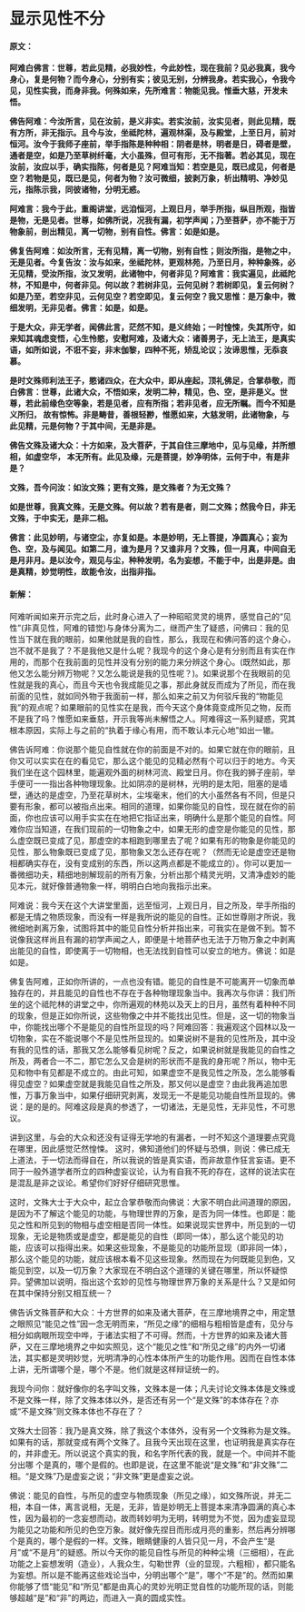 # 显示见性不分

#### 原文：

**阿难白佛言：世尊，若此见精，必我妙性，今此妙性，现在我前？见必我真，我今身心，复是何物？而今身心，分别有实；彼见无别，分辨我身。若实我心，令我今见，见性实我，而身非我。何殊如来，先所难言：物能见我。惟垂大慈，开发未悟。**

**佛告阿难：今汝所言，见在汝前，是义非实。若实汝前，汝实见者，则此见精，既有方所，非无指示。且今与汝，坐祗陀林，遍观林渠，及与殿堂，上至日月，前对恒河。汝今于我师子座前，举手指陈是种种相：阴者是林，明者是日，碍者是壁，通者是空，如是乃至草树纤毫，大小虽殊，但可有形，无不指著。若必其见，现在汝前，汝应以手，确实指陈，何者是见？阿难当知：若空是见，既已成见，何者是空？若物是见，既已是见，何者为物？汝可微细，披剥万象，析出精明、净妙见元，指陈示我，同彼诸物，分明无惑。**

**阿难言：我今于此，重阁讲堂，远洎恒河，上观日月，举手所指，纵目所观，指皆是物，无是见者。世尊，如佛所说，况我有漏，初学声闻；乃至菩萨，亦不能于万物象前，剖出精见，离一切物，别有自性。佛言：如是如是。**

**佛复告阿难：如汝所言，无有见精，离一切物，别有自性；则汝所指，是物之中，无是见者。今复告汝：汝与如来，坐祗陀林，更观林苑，乃至日月，种种象殊，必无见精，受汝所指，汝又发明，此诸物中，何者非见？阿难言：我实遍见，此祗陀林，不知是中，何者非见。何以故？若树非见，云何见树？若树即见，复云何树？如是乃至，若空非见，云何见空？若空即见，复云何空？我又思惟：是万象中，微细发明，无非见者。佛言：如是，如是。**

**于是大众，非无学者，闻佛此言，茫然不知，是义终始；一时惶悚，失其所守，如来知其魂虑变悟，心生怜愍，安慰阿难，及诸大众：诸善男子，无上法王，是真实语，如所如说，不诳不妄，非末伽黎，四种不死，矫乱论议；汝谛思惟，无忝哀慕。**

**是时文殊师利法王子，愍诸四众，在大众中，即从座起，顶礼佛足，合掌恭敬，而白佛言：世尊，此诸大众，不悟如来，发明二种，精见，色、空，是非是义。世尊，若此前缘色空等象，若是见者，应有所指；若非见者，应无所瞩。而今不知是义所归， 故有惊怖。非是畴昔，善根轻尠，惟愿如来，大慈发明，此诸物象，与此见精，元是何物？于其中间，无是非是。**

**佛告文殊及诸大众：十方如来，及大菩萨，于其自住三摩地中，见与见缘，并所想相，如虚空华， 本无所有。此见及缘，元是菩提，妙净明体，云何于中，有是非是？**

**文殊，吾今问汝：如汝文殊；更有文殊，是文殊者？为无文殊？**

**如是世尊，我真文殊，无是文殊。何以故？若有是者，则二文殊；然我今日，非无文殊，于中实无，是非二相。**

**佛言：此见妙明，与诸空尘，亦复如是。本是妙明，无上菩提，净圆真心；妄为色、空，及与闻见。如第二月，谁为是月？又谁非月？文殊，但一月真，中间自无是月非月。是以汝今，观见与尘，种种发明，名为妄想，不能于中，出是非是。由是真精，妙觉明性，故能令汝，出指非指。**

#### 新解：

阿难听闻如来开示完之后，此时身心进入了一种昭昭灵灵的境界，感觉自己的“见性”(非真见性，阿难的错觉)与身体分离为二，继而产生了疑惑，问佛曰：我的见性当下就在我的眼前，如果他就是我的自性，那么，我现在和佛问答的这个身心，岂不就不是我了？不是我他又是什么呢？我现今的这个身心是有分别而且有实在作用的，而那个在我前面的见性并没有分别的能力来分辨这个身心。(既然如此，那他又怎么能分辨万物呢？又怎么能说是我的见性呢？)。如果说那个在我眼前的见性就是我的真心，而且今天也令我成能见之事，那此身就反而成为了所见，而在我前面的见性，就如同外物于我面前一样，那么如来之前又为何驳斥我的“物能见我”的观点呢？如果眼前的见性实在是我，而今天这个身体竟变成所见之物，反而不是我了吗？惟愿如来垂慈，开示我等尚未解悟之人。阿难得这一系列疑惑，究其根本原因，实际上与之前的“执着于缘心有用，而不敢认本元心地”如出一辙。

佛告诉阿难：你说那个能见自性就在你的前面是不对的。如果它就在你的眼前，且你又可以实实在在的看见它，那么这个能见的见精必然有个可以归于的地方。今天我们坐在这个园林里，能遍观外面的树林河流、殿堂日月。你在我的狮子座前，举手便可一一指出各种物理现象。比如阴凉的是树林，光明的是太阳，阻塞的是墙壁，通达的是虚空，乃至花草树木，尘埃毫末，他们的大小虽然各有不同，但是只要有形象，都可以被指点出来。相同的道理，如果你能见的自性，现在就在你的前面，你也应该可以用手实实在在地把它指证出来，明确什么是那个能见的自性。阿难你应当知道，在我们现前的一切物象之中，如果无形的虚空是你能见的见性，那么虚空既已变成了见，那虚空的本相跑到哪里去了呢？如果有形的物象是你能见的见性，那么物象既已变成了见，那物象又怎么还存在呢？（然而无论是虚空还是物相都确实存在，没有变成别的东西，所以这两点都是不能成立的）。你可以更加一番微细功夫，精细地剖解现前的所有万象，分析出那个精灵光明，又清净虚妙的能见本元，就好像普通物象一样，明明白白地向我指示出来。

阿难说：我今天在这个大讲堂里面，远至恒河，上观日月，目之所及，举手所指的都是无情之物质现象，而没有一样是我所说的能见的自性。正如世尊刚才所说，我微细地剥离万象，试图将其中的能见自性分析并指出来，可我实在是做不到。暂不说像我这样尚且有漏的初学声闻之人，即便是十地菩萨也无法于万物万象之中剥离出能见的自性，即使离于一切物相，也无法找到自性可以安立的地方。佛说：如是如是。

佛复告阿难，正如你所讲的，一点也没有错。能见的自性是不可能离开一切象而单独存在的，并且能见的自性也不存在于各种物理现象当中。我再次与你讲：我们所坐的这个祗陀林的讲堂之中，你所遍观的林苑以及天上的日月，虽然有着种种不同的现象，但是正如你所说，这些物像之中并不能找出见性。但是，这一切的物象当中，你能找出哪个不是能见的自性所显现的吗？阿难回答：我遍观这个园林以及一切物象，实在不能说哪个不是见性所显现的。如果说树不是我的见性所及，其中没有我的见性的话，那我又怎么能够看见树呢？反之，如果说树就是我能见的自性之所及，两者合一不二，那它怎么又会是树的形状而不是我的身形呢？所以，物中无见和物中有见都是不成立的。由此可知，如果虚空不是我见性之所及，怎么能够看得见虚空？如果虚空就是我能见自性之所及，那又何以是虚空？由此我再追加思惟，万事万象当中，如果仔细研究剥离，发现无一不是能见功能自性所显现的。佛说：是的是的。阿难这段是真的参透了，一切诸法，无是见性，无非见性，不可思议。

讲到这里，与会的大众和还没有证得无学地的有漏者，一时不知这个道理要点究竟在哪里，因此感觉茫然惶悚。 这时，佛知道他们的怀疑与恐惧，则说：佛已成无上道法，于一切法而得自在，所以我说的皆是真实语，而非故意作狂言妄语。更不同于一般外道学者所立的四种虚妄议论，认为有自我不死的存在，这样的说法实在是混乱是非之议论。希望你们好好仔细研究思惟。

这时，文殊大士于大众中，起立合掌恭敬而向佛说：大家不明白此间道理的原因，是因为不了解这个能见的功能，与物理世界的万象，是否为同一体性。也即是：能见之性和所见到的物相与虚空相是否同一体性。如果说现实世界中，所见到的一切现象，无论是物质或是虚空，都是能见的自性（即同一体），那么这个能见的功能，应该可以指得出来。如果这些现象，不是能见的功能所显现（即非同一体），那么这个能见的功能，就应该根本看不见这些现象。然而现在为何既能见到色，又能见到空，以及一切万象？大家现在不明白这个道理的关键在哪里，所以怀疑惊异。望佛加以说明，指出这个玄妙的见性与物理世界万象的关系是什么？又是如何在其中保持分别又相互统一？

佛告诉文殊菩萨和大众：十方世界的如来及诸大菩萨，在三摩地境界之中，用定慧之眼照见“能见之性”因一念无明而来，“所见之缘”的细相与粗相皆是虚有，见分与相分如病眼所现空中哗，于诸法实相了不可得。然而，十方世界的如来及诸大菩萨，又在三摩地境界之中如实照见，这个“能见之性”和“所见之缘”的内外一切诸法，其实都是灵明妙觉，光明清净的心性本体所产生的功能作用。因而在自性本体上讲，无所谓哪个是，哪个不是。他们就是这样辩证统一的。

我现今问你：就好像你的名字叫文殊，文殊本是一体；凡夫讨论文殊本体是文殊或不是文殊一样，除了文殊本体以外，是否还有另一个“是文殊”的本体存在？亦或“不是文殊”则文殊本体也不存在了？

文殊大士回答：我乃是真文殊，除了我这个本体外，没有另一个文殊称为是文殊。如果有的话，那就变成有两个文殊了。且我今天出现在这里，也证明我是真实存在的，并非虚无。所以说这个真实的我，和名字所代表的我，就是一个。中间并不能分出哪 个是真的，哪个是假的。也即是说，在这里不能说“是文殊”和“非文殊”二相。“是文殊”乃是虚妄之说；“非文殊”更是虚妄之说。

佛说：能见的自性，与所见的虚空与物质现象（所见之缘），如文殊所说，并无二相，本自一体，离言说相，无是，无非，皆是妙明无上菩提本来清净圆满的真心本性，因为最初的一念妄想而动，故而转妙明为无明，转明觉为不觉，因为虚妄显现为能见之功能和所见的色空万象。就好像先捏目而形成月亮的重影，然后再分辨哪个是真的，哪个是假的一样。文殊，眼睛健康的人皆只见一月，不会产生“是月”或“不是月”的疑惑。所以今天你的能见自性与所见的种种尘境（三细相），在此功能之上妄想发明（造业），人我众生，勾勒世界（业的显现，六粗相），都只能名为妄想。所以是不能再这些戏论当中，分明出哪个“是”，哪个“不是”的。然而如果你能够了悟“能见”和“所见”都是由真心的灵妙光明正觉自性的功能所现的话，则能够超越“是”和“非”的两边，而进入一真的圆成实性。
